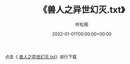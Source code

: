 ﻿---
title:  《兽人之异世幻灭.txt》
date:   2022-01-01T00:00:00+00:00
author: 听松阁
layout: post
permalink: /兽人之异世幻灭/
categories: 小说
tags: [小说]
---

点击《 [兽人之异世幻灭.txt](http://img.660000.xyz/bookstukust/book/bntxt/10/兽人之异世幻灭.txt)》进行下载